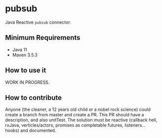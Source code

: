 # pubsub

Java Reactive `pubsub` connector.

## Minimum Requirements

-   Java 11
-   Maven 3.5.3


## How to use it

WORK IN PROGRESS.


## How to contribute

Anyone (the cleaner, a 12 years old child or a nobel rock science) could create a branch from master and create a PR.
This PR should have a description, and also unitTest. The solution must be reactive (callback hell, rxJava, verticles/actors, promises as completable futures, listeners... hooks) and documented.